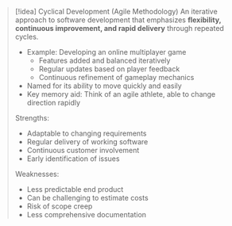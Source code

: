


> [!idea] Cyclical Development (Agile Methodology)
> An iterative approach to software development that emphasizes **flexibility, continuous improvement, and rapid delivery** through repeated cycles.
> 
> - Example: Developing an online multiplayer game
>   - Features added and balanced iteratively
>   - Regular updates based on player feedback
>   - Continuous refinement of gameplay mechanics
> - Named for its ability to move quickly and easily
> - Key memory aid: Think of an agile athlete, able to change direction rapidly
> 
> Strengths:
> - Adaptable to changing requirements
> - Regular delivery of working software
> - Continuous customer involvement
> - Early identification of issues
> 
> Weaknesses:
> - Less predictable end product
> - Can be challenging to estimate costs
> - Risk of scope creep
> - Less comprehensive documentation